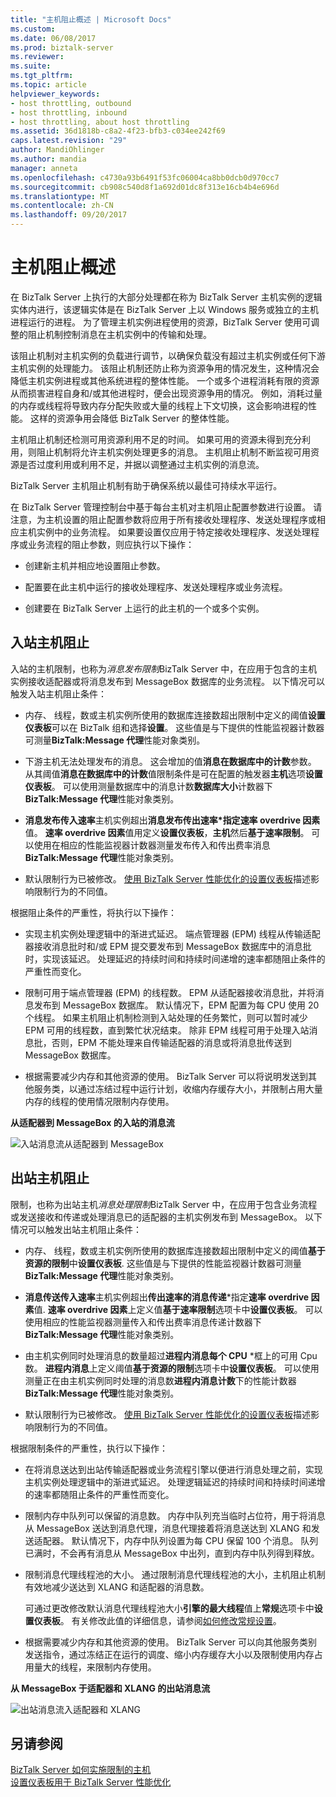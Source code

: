 ```yaml
---
title: "主机阻止概述 | Microsoft Docs"
ms.custom: 
ms.date: 06/08/2017
ms.prod: biztalk-server
ms.reviewer: 
ms.suite: 
ms.tgt_pltfrm: 
ms.topic: article
helpviewer_keywords:
- host throttling, outbound
- host throttling, inbound
- host throttling, about host throttling
ms.assetid: 36d1818b-c8a2-4f23-bfb3-c034ee242f69
caps.latest.revision: "29"
author: MandiOhlinger
ms.author: mandia
manager: anneta
ms.openlocfilehash: c4730a93b6491f53fc06004ca8bb0dcb0d970cc7
ms.sourcegitcommit: cb908c540d8f1a692d01dc8f313e16cb4b4e696d
ms.translationtype: MT
ms.contentlocale: zh-CN
ms.lasthandoff: 09/20/2017
---
```

# <a name="what-is-host-throttling"></a>主机阻止概述
在 BizTalk Server 上执行的大部分处理都在称为 BizTalk Server 主机实例的逻辑实体内进行，该逻辑实体是在 BizTalk Server 上以 Windows 服务或独立的主机进程运行的进程。 为了管理主机实例进程使用的资源，BizTalk Server 使用可调整的阻止机制控制消息在主机实例中的传输和处理。  
  
 该阻止机制对主机实例的负载进行调节，以确保负载没有超过主机实例或任何下游主机实例的处理能力。 该阻止机制还防止称为资源争用的情况发生，这种情况会降低主机实例进程或其他系统进程的整体性能。 一个或多个进程消耗有限的资源从而损害进程自身和/或其他进程时，便会出现资源争用的情况。 例如，消耗过量的内存或线程将导致内存分配失败或大量的线程上下文切换，这会影响进程的性能。 这样的资源争用会降低 BizTalk Server 的整体性能。  
  
 主机阻止机制还检测可用资源利用不足的时间。 如果可用的资源未得到充分利用，则阻止机制将允许主机实例处理更多的消息。 主机阻止机制不断监视可用资源是否过度利用或利用不足，并据以调整通过主机实例的消息流。  
  
 BizTalk Server 主机阻止机制有助于确保系统以最佳可持续水平运行。  
  
 在 BizTalk Server 管理控制台中基于每台主机对主机阻止配置参数进行设置。 请注意，为主机设置的阻止配置参数将应用于所有接收处理程序、发送处理程序或相应主机实例中的业务流程。 如果要设置仅应用于特定接收处理程序、发送处理程序或业务流程的阻止参数，则应执行以下操作：  
  
-   创建新主机并相应地设置阻止参数。  
  
-   配置要在此主机中运行的接收处理程序、发送处理程序或业务流程。  
  
-   创建要在 BizTalk Server 上运行的此主机的一个或多个实例。  
  
## <a name="inbound-host-throttling"></a>入站主机阻止  
 入站的主机限制，也称为*消息发布限制*BizTalk Server 中，在应用于包含的主机实例接收适配器或将消息发布到 MessageBox 数据库的业务流程。 以下情况可以触发入站主机阻止条件：  
  
-   内存、 线程，数或主机实例所使用的数据库连接数超出限制中定义的阈值**设置仪表板**可以在 BizTalk 组和选择**设置**。 这些值是与下提供的性能监视器计数器可测量**BizTalk:Message 代理**性能对象类别。  
  
-   下游主机无法处理发布的消息。 这会增加的值**消息在数据库中的计数**参数。 从其阈值**消息在数据库中的计数**值限制条件是可在配置的触发器**主机**选项**设置仪表板**。 可以使用测量数据库中的消息计数**数据库大小**计数器下**BizTalk:Message 代理**性能对象类别。  
  
-   **消息发布传入速率**主机实例超出**消息发布传出速率\***指定**速率 overdrive 因素**值。 **速率 overdrive 因素**值用定义**设置仪表板**，**主机**然后**基于速率限制**。 可以使用在相应的性能监视器计数器测量发布传入和传出费率消息**BizTalk:Message 代理**性能对象类别。  
  
-   默认限制行为已被修改。 [使用 BizTalk Server 性能优化的设置仪表板](../core/using-settings-dashboard-for-biztalk-server-performance-tuning.md)描述影响限制行为的不同值。  
  
 根据阻止条件的严重性，将执行以下操作：  
  
-   实现主机实例处理逻辑中的渐进式延迟。 端点管理器 (EPM) 线程从传输适配器接收消息批时和/或 EPM 提交要发布到 MessageBox 数据库中的消息批时，实现该延迟。 处理延迟的持续时间和持续时间递增的速率都随阻止条件的严重性而变化。  
  
-   限制可用于端点管理器 (EPM) 的线程数。 EPM 从适配器接收消息批，并将消息发布到 MessageBox 数据库。 默认情况下，EPM 配置为每 CPU 使用 20 个线程。 如果主机阻止机制检测到入站处理的任务繁忙，则可以暂时减少 EPM 可用的线程数，直到繁忙状况结束。 除非 EPM 线程可用于处理入站消息批，否则，EPM 不能处理来自传输适配器的消息或将消息批传送到 MessageBox 数据库。  
  
-   根据需要减少内存和其他资源的使用。 BizTalk Server 可以将说明发送到其他服务类，以通过冻结过程中运行计划，收缩内存缓存大小，并限制占用大量内存的线程的使用情况限制内存使用。  
  
 **从适配器到 MessageBox 的入站的消息流**  
  
 ![入站消息流从适配器到 MessageBox](../core/media/inboundmsgflow.gif "InboundMsgFlow")  
  
## <a name="outbound-host-throttling"></a>出站主机阻止  
 限制，也称为出站主机*消息处理限制*BizTalk Server 中，在应用于包含业务流程或发送接收和传递或处理消息已的适配器的主机实例发布到 MessageBox。 以下情况可以触发出站主机阻止条件：  
  
-   内存、 线程，数或主机实例所使用的数据库连接数超出限制中定义的阈值**基于资源的限制**中**设置仪表板**. 这些值是与下提供的性能监视器计数器可测量**BizTalk:Message 代理**性能对象类别。  
  
-   **消息传送传入速率**主机实例超出**传出速率的消息传递**\*指定**速率 overdrive 因素**值. **速率 overdrive 因素**上定义值**基于速率限制**选项卡中**设置仪表板**。 可以使用相应的性能监视器测量传入和传出费率消息传递计数器下**BizTalk:Message 代理**性能对象类别。  
  
-   由主机实例同时处理消息的数量超过**进程内消息每个 CPU** \*框上的可用 Cpu 数。 **进程内消息**上定义阈值**基于资源的限制**选项卡中**设置仪表板**。 可以使用测量正在由主机实例同时处理的消息数**进程内消息计数**下的性能计数器**BizTalk:Message 代理**性能对象类别。  
  
-   默认限制行为已被修改。 [使用 BizTalk Server 性能优化的设置仪表板](../core/using-settings-dashboard-for-biztalk-server-performance-tuning.md)描述影响限制行为的不同值。  
  
 根据限制条件的严重性，执行以下操作：  
  
-   在将消息送达到出站传输适配器或业务流程引擎以便进行消息处理之前，实现主机实例处理逻辑中的渐进式延迟。 处理逻辑延迟的持续时间和持续时间递增的速率都随阻止条件的严重性而变化。  
  
-   限制内存中队列可以保留的消息数。 内存中队列充当临时占位符，用于将消息从 MessageBox 送达到消息代理，消息代理接着将消息送达到 XLANG 和发送适配器。 默认情况下，内存中队列设置为每 CPU 保留 100 个消息。 队列已满时，不会再有消息从 MessageBox 中出列，直到内存中队列得到释放。  
  
-   限制消息代理线程池的大小。 通过限制消息代理线程池的大小，主机阻止机制有效地减少送达到 XLANG 和适配器的消息数。  
  
     可通过更改修改默认消息代理线程池大小**引擎的最大线程**值上**常规**选项卡中**设置仪表板**。 有关修改此值的详细信息，请参阅[如何修改常规设置](../core/how-to-modify-general-settings.md)。  
  
-   根据需要减少内存和其他资源的使用。 BizTalk Server 可以向其他服务类别发送指令，通过冻结正在运行的调度、缩小内存缓存大小以及限制使用内存占用量大的线程，来限制内存使用。  
  
 **从 MessageBox 于适配器和 XLANG 的出站消息流**  
  
 ![出站消息流入适配器和 XLANG](../core/media/outboundmsgflow.gif "OutboundMsgFlow")  
  
## <a name="see-also"></a>另请参阅  
 [BizTalk Server 如何实施限制的主机](../core/how-biztalk-server-implements-host-throttling.md)   
 [设置仪表板用于 BizTalk Server 性能优化](../core/using-settings-dashboard-for-biztalk-server-performance-tuning.md)